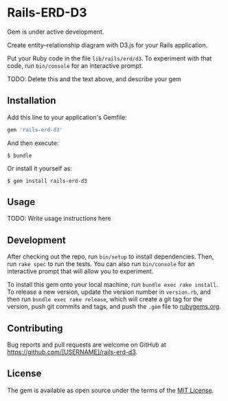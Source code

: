 # Rails-ERD-D3

Gem is under active development.

Create entity–relationship diagram with D3.js for your Rails application.

Put your Ruby code in the file `lib/rails/erd/d3`. To experiment with that code, run `bin/console` for an interactive prompt.

TODO: Delete this and the text above, and describe your gem

## Installation

Add this line to your application's Gemfile:

```ruby
gem 'rails-erd-d3'
```

And then execute:

    $ bundle

Or install it yourself as:

    $ gem install rails-erd-d3

## Usage

TODO: Write usage instructions here

## Development

After checking out the repo, run `bin/setup` to install dependencies. Then, run `rake spec` to run the tests. You can also run `bin/console` for an interactive prompt that will allow you to experiment.

To install this gem onto your local machine, run `bundle exec rake install`. To release a new version, update the version number in `version.rb`, and then run `bundle exec rake release`, which will create a git tag for the version, push git commits and tags, and push the `.gem` file to [rubygems.org](https://rubygems.org).

## Contributing

Bug reports and pull requests are welcome on GitHub at https://github.com/[USERNAME]/rails-erd-d3.


## License

The gem is available as open source under the terms of the [MIT License](http://opensource.org/licenses/MIT).
